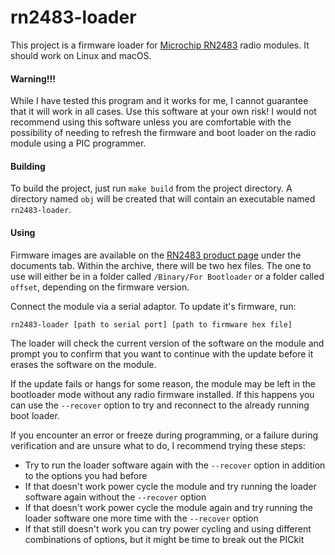# rn2483-loader

This project is a firmware loader for [Microchip RN2483](https://www.microchip.com/wwwproducts/en/RN2483) radio modules. It should work on Linux and macOS.

#### Warning!!!

While I have tested this program and it works for me, I cannot guarantee that it will work in all cases. Use this software at your own risk! I would not recommend using this software unless you are comfortable with the possibility of needing to refresh the firmware and boot loader on the radio module using a PIC programmer.

#### Building

To build the project, just run `make build` from the project directory. A directory named `obj` will be created that will contain an executable named `rn2483-loader`.

#### Using

Firmware images are available on the [RN2483 product page](https://www.microchip.com/wwwproducts/en/RN2483) under the documents tab. Within the archive, there will be two hex files. The one to use will either be in a folder called `/Binary/For Bootloader` or a folder called `offset`, depending on the firmware version.

Connect the module via a serial adaptor. To update it's firmware, run:

```
rn2483-loader [path to serial port] [path to firmware hex file]
```

The loader will check the current version of the software on the module and prompt you to confirm that you want to continue with the update before it erases the software on the module.

If the update fails or hangs for some reason, the module may be left in the bootloader mode without any radio firmware installed. If this happens you can use the `--recover` option to try and reconnect to the already running boot loader.

If you encounter an error or freeze during programming, or a failure during verification and are unsure what to do, I recommend trying these steps:

- Try to run the loader software again with the `--recover` option in addition to the options you had before
- If that doesn't work power cycle the module and try running the loader software again without the `--recover` option
- If that doesn't work power cycle the module again and try running the loader software one more time with the `--recover` option
- If that still doesn't work you can try power cycling and using different combinations of options, but it might be time to break out the PICkit